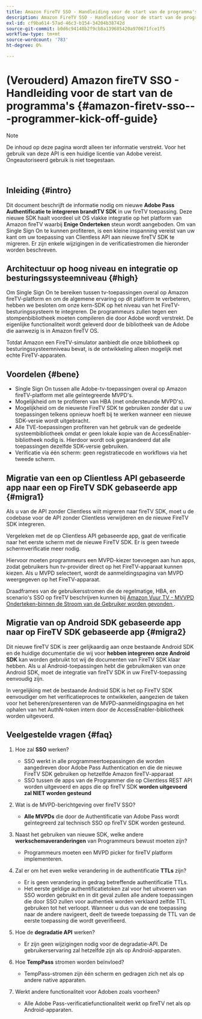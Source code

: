 ```yaml
---
title: Amazon FireTV SSO - Handleiding voor de start van de programma's
description: Amazon FireTV SSO - Handleiding voor de start van de programma's
exl-id: cf9ba614-57ad-46c3-b154-34204b38742d
source-git-commit: b0d6c94148b2f9cb8a139685420a970671fce1f5
workflow-type: tm+mt
source-wordcount: '783'
ht-degree: 0%

---
```


# (Verouderd) Amazon fireTV SSO - Handleiding voor de start van de programma&#39;s {#amazon-firetv-sso---programmer-kick-off-guide}

>[!NOTE]
>
>De inhoud op deze pagina wordt alleen ter informatie verstrekt. Voor het gebruik van deze API is een huidige licentie van Adobe vereist. Ongeautoriseerd gebruik is niet toegestaan.

</br>

## Inleiding {#intro}

Dit document beschrijft de informatie nodig om nieuwe **Adobe Pass Authentificatie te integreren brandtTV SDK** in uw fireTV toepassing. Deze nieuwe SDK haalt voordeel uit OS vlakke integratie op het platform van Amazon fireTV waarbij **Enige Onderteken** steun wordt aangeboden. Om van Single Sign On te kunnen profiteren, is een kleine inspanning vereist van uw kant om uw toepassing van Clientless API aan nieuwe fireTV SDK te migreren. Er zijn enkele wijzigingen in de verificatiestromen die hieronder worden beschreven.

## Architectuur op hoog niveau en integratie op besturingssysteemniveau {#high}

Om Single Sign On te bereiken tussen tv-toepassingen overal op Amazon fireTV-platform en om de algemene ervaring op dit platform te verbeteren, hebben we besloten om onze kern-SDK op het niveau van het FireTV-besturingssysteem te integreren. De programmeurs zullen tegen een stompenbibliotheek moeten compileren die door Adobe wordt verstrekt. De eigenlijke functionaliteit wordt geleverd door de bibliotheek van de Adobe die aanwezig is in Amazon fireTV OS.

Totdat Amazon een FireTV-simulator aanbiedt die onze bibliotheek op besturingssysteemniveau bevat, is de ontwikkeling alleen mogelijk met echte FireTV-apparaten.

## Voordelen {#bene}

* Single Sign On tussen alle Adobe-tv-toepassingen overal op Amazon fireTV-platform met alle geïntegreerde MVPD&#39;s.
* Mogelijkheid om te profiteren van HBA (met ondersteunde MVPD&#39;s).
* Mogelijkheid om de nieuwste FireTV SDK te gebruiken zonder dat u uw toepassingen telkens opnieuw hoeft bij te werken wanneer een nieuwe SDK-versie wordt uitgebracht.
* Alle TVE-toepassingen profiteren van het gebruik van de gedeelde systeembibliotheek omdat er geen lokale kopie van de AccessEnabler-bibliotheek nodig is. Hierdoor wordt ook gegarandeerd dat alle toepassingen dezelfde SDK-versie gebruiken.
* Verificatie via één scherm: geen registratiecode en workflows via het tweede scherm.

## Migratie van een op Clientless API gebaseerde app naar een op FireTV SDK gebaseerde app {#migra1}

Als u van de API zonder Clientless wilt migreren naar fireTV SDK, moet u de codebase voor de API zonder Clientless verwijderen en de nieuwe FireTV SDK integreren.

Vergeleken met de op Clientless API gebaseerde app, gaat de verificatie naar het eerste scherm met de nieuwe FireTV SDK. Er is geen tweede schermverificatie meer nodig.

Hiervoor moeten programmeurs een MVPD-kiezer toevoegen aan hun apps, zodat gebruikers hun tv-provider direct op het FireTV-apparaat kunnen kiezen. Als u MVPD selecteert, wordt de aanmeldingspagina van MVPD weergegeven op het FireTV-apparaat.

Draadframes van de gebruikersstromen die de regelmatige, HBA, en scenario&#39;s SSO op fireTV beschrijven kunnen bij [ Amazon Vuur TV - MVVPD Onderteken-binnen de Stroom van de Gebruiker worden gevonden ](https://xd.adobe.com/view/9058288e-4b67-43a1-9d5b-5f76ede6c51e/).

## Migratie van op Android SDK gebaseerde app naar op FireTV SDK gebaseerde app {#migra2}

Dit nieuwe fireTV SDK is zeer gelijkaardig aan onze bestaande Android SDK en de huidige documentatie die wij voor **hebben integreren onze Android SDK** <!--http://tve.helpdocsonline.com/android-technical-overview--> kan worden gebruikt tot wij de documenten van FireTV SDK klaar hebben. Als u al Android-toepassingen hebt die gebruikmaken van onze Android SDK, moet de integratie van fireTV SDK in uw FireTV-toepassing eenvoudig zijn.

In vergelijking met de bestaande Android SDK is het op FireTV SDK eenvoudiger om het verificatieproces te ontwikkelen, aangezien de taken voor het beheren/presenteren van de MVPD-aanmeldingspagina en het ophalen van het AuthN-token intern door de AccessEnabler-bibliotheek worden uitgevoerd.

## Veelgestelde vragen {#faq}

1. Hoe zal **SSO** werken?

   * SSO werkt in alle programmeertoepassingen die worden aangedreven door Adobe Pass Authentication en die de nieuwe FireTV SDK gebruiken op hetzelfde Amazon fireTV-apparaat
   * SSO tussen de apps van de Programmer die op Clientless REST API worden uitgevoerd en apps die op fireTV SDK **worden uitgevoerd zal NIET worden gesteund**

1. Wat is de MVPD-berichtgeving over fireTV SSO?

   * **Alle MVPDs** die door de Authentificatie van Adobe Pass wordt geïntegreerd zal technisch SSO op fireTV SDK worden gesteund.

1. Naast het gebruiken van nieuwe SDK, welke andere **werkschemaveranderingen** van Programmeurs bewust moeten zijn?

   * Programmeurs moeten een MVPD picker for fireTV platform implementeren.

1. Zal er om het even welke verandering in de authentificatie **TTLs** zijn?

   * Er is geen verandering in gedrag betreffende authentificatie TTLs.
   * Het eerste geldige authentificatietoken zal voor het uitvoeren van SSO worden gebruikt en in dit geval zullen alle andere toepassingen die door SSO zullen voor authentiek worden verklaard zelfde TTL gebruiken tot het verloopt. Wanneer u dus van de ene toepassing naar de andere navigeert, deelt de tweede toepassing de TTL van de eerste toepassing die wordt geverifieerd.

1. Hoe de **degradatie API** werken?

   * Er zijn geen wijzigingen nodig voor de degradatie-API. De gebruikerservaring zal hetzelfde zijn als op Android-apparaten.

1. Hoe **TempPass** stromen worden beïnvloed?

   * TempPass-stromen zijn één scherm en gedragen zich net als op andere native apparaten.

1. Werkt andere functionaliteit voor Adoben zoals voorheen?

   * Alle Adobe Pass-verificatiefunctionaliteit werkt op fireTV net als op Android-apparaten.
